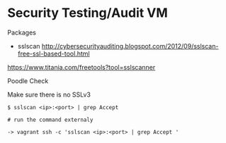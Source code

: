 Security Testing/Audit VM
==================

Packages 

- sslscan
http://cybersecurityauditing.blogspot.com/2012/09/sslscan-free-ssl-based-tool.html

https://www.titania.com/freetools?tool=sslscanner





Poodle Check 

Make sure there is no SSLv3

```
$ sslscan <ip>:<port> | grep Accept 

# run the command externaly 

-> vagrant ssh -c 'sslscan <ip>:<port> | grep Accept '
```


